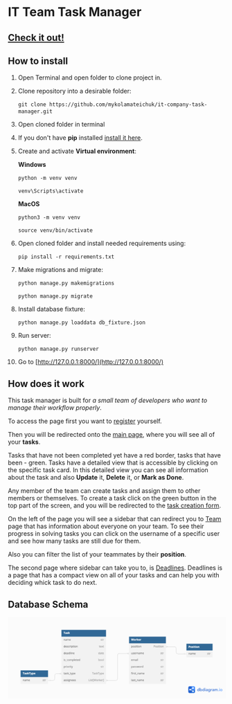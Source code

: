 # IT Team Task Manager

## [Check it out!](https://it-company-task-manager-o7vu.onrender.com)

## How to install

1) Open Terminal and open folder to clone project in.

2) Clone repository into a desirable folder:

    ```
    git clone https://github.com/mykolamateichuk/it-company-task-manager.git
    ```

3) Open cloned folder in terminal

4) If you don't have **pip** installed  [install it here](https://pip.pypa.io/en/stable/installation/#).

5) Create and activate **Virtual environment**:
   
   **Windows**
   ```
   python -m venv venv
   ```
   
   ```
   venv\Scripts\activate
   ```
   
   **MacOS**
   ```
   python3 -m venv venv
   ```
   
   ```
   source venv/bin/activate
   ```
   
6) Open cloned folder and install needed requirements using:

    ```
    pip install -r requirements.txt
    ```

7) Make migrations and migrate:

   ```
   python manage.py makemigrations
   ```
   ```
   python manage.py migrate
   ```

8) Install database fixture:

   ```
   python manage.py loaddata db_fixture.json
   ```

9) Run server:
   
   ```
   python manage.py runserver
   ```

10) Go to [http://127.0.0.1:8000/](http://127.0.0.1:8000/)


## How does it work

This task manager is built for _a small team of developers who want to manage 
their workflow properly_.

To access the page first you want to [register](http://127.0.0.1:8000/create-account/) yourself.

Then you will be redirected onto the [main page](http://127.0.0.1:8000/), where 
you will see all of your **tasks**.

Tasks that have not been completed yet have a red border, tasks that have been - green.
Tasks have a detailed view that is accessible by clicking on the specific task card.
In this detailed view you can see all information about the task and also **Update** it, 
**Delete** it, or **Mark as Done**.

Any member of the team can create tasks and assign them to other members or themselves.
To create a task click on the green button in the top part of the screen, and 
you will be redirected to the [task creation form](http://127.0.0.1:8000/create-task/).

On the left of the page you will see a sidebar that can redirect you to 
[Team](http://127.0.0.1:8000/worker-list/) page that has information about everyone
on your team. To see their progress in solving tasks you can click on the username 
of a specific user and see how many tasks are still due for them.

Also you can filter the list of your teammates by their **position**.

The second page where sidebar can take you to, is [Deadlines](http://127.0.0.1:8000/deadlines/).
Deadlines is a page that has a compact view on all of your tasks and can help you 
with deciding whick task to do next.

## Database Schema

![db_schema.png](db_schema.png)